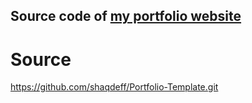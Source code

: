 ## Source code of [my portfolio website](https://gungj.tech)

# Source
https://github.com/shaqdeff/Portfolio-Template.git